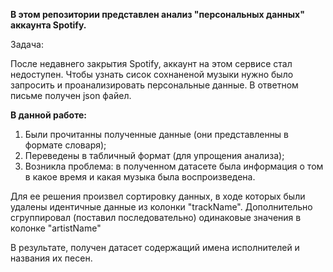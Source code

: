 __В этом репозитории представлен анализ "персональных данных" аккаунта Spotify.__

Задача: 

После недавнего закрытия Spotify, аккаунт на этом сервисе стал недоступен. Чтобы узнать сисок сохнаненой музыки нужно было запросить и проанализировать     персональные данные. В ответном письме получен json файел. 

**В данной работе:**

1) Были прочитанны полученные данные (они представленны в формате словаря);    
2) Переведены в табличный формат (для упрощения анализа);
3) Возникла проблема: в полученном датасете была информация о том в какое время и какая музыка была воспроизведена. 

Для ее решения произвел сортировку данных, в ходе которых были удалены идентичные данные из колонки "trackName". Дополнительно сгруппировал (поставил последовательно)              одинаковые значения в колонке "artistName"

В результате, получен датасет содержащий имена исполнителей и названия их песен.
